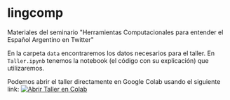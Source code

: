 # lingcomp
Materiales del seminario "Herramientas Computacionales para entender el Español Argentino en Twitter"

En la carpeta `data` encontraremos los datos necesarios para el taller. En `Taller.ipynb` tenemos la notebook (el código con su explicación) que utilizaremos.

Podemos abrir el taller directamente en Google Colab usando el siguiente link: [![Abrir Taller en Colab](https://colab.research.google.com/assets/colab-badge.svg)](https://colab.research.google.com/github/finiteautomata/lingcomp/blob/master/Taller.ipynb)
